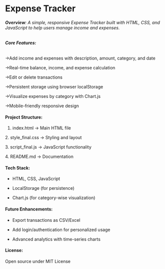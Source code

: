 # **Expense Tracker** 



###### **Overview**: A simple, responsive Expense Tracker built with HTML, CSS, and JavaScript to help users manage income and expenses.



###### **Core Features:**



->Add income and expenses with description, amount, category, and date

->Real-time balance, income, and expense calculation

->Edit or delete transactions

->Persistent storage using browser localStorage

->Visualize expenses by category with Chart.js

->Mobile-friendly responsive design



#### **Project Structure:**



1. index.html → Main HTML file 

2\. style\_final.css → Styling and layout

3\. script\_final.js → JavaScript functionality

4\. README.md → Documentation



#### **Tech Stack:**



* HTML, CSS, JavaScript



* LocalStorage (for persistence)



* Chart.js (for category-wise visualization)



#### **Future Enhancements:**



* Export transactions as CSV/Excel



* Add login/authentication for personalized usage



* Advanced analytics with time-series charts



#### **License:**



Open source under MIT License

